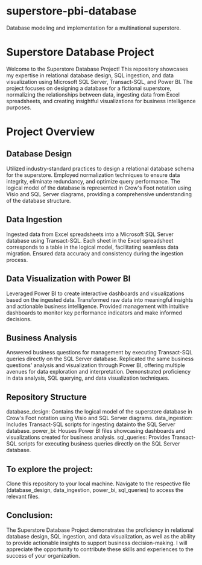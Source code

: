 # superstore-pbi-database
Database modeling and implementation for a multinational superstore.

# Superstore Database Project

Welcome to the Superstore Database Project! This repository showcases my expertise in relational database design, SQL ingestion, and data visualization using 
Microsoft SQL Server, Transact-SQL, and Power BI. The project focuses on designing a database for a fictional superstore, normalizing the relationships between data, 
ingesting data from Excel spreadsheets, and creating insightful visualizations for business intelligence purposes.

# Project Overview

## Database Design
Utilized industry-standard practices to design a relational database schema for the superstore.
Employed normalization techniques to ensure data integrity, eliminate redundancy, and optimize query performance.
The logical model of the database is represented in Crow's Foot notation using Visio and SQL Server diagrams, providing a comprehensive understanding of the 
database structure.

## Data Ingestion
Ingested data from Excel spreadsheets into a Microsoft SQL Server database using Transact-SQL.
Each sheet in the Excel spreadsheet corresponds to a table in the logical model, facilitating seamless data migration.
Ensured data accuracy and consistency during the ingestion process.

## Data Visualization with Power BI
Leveraged Power BI to create interactive dashboards and visualizations based on the ingested data.
Transformed raw data into meaningful insights and actionable business intelligence.
Provided management with intuitive dashboards to monitor key performance indicators and make informed decisions.

## Business Analysis
Answered business questions for management by executing Transact-SQL queries directly on the SQL Server database.
Replicated the same business questions' analysis and visualization through Power BI, offering multiple avenues for data exploration 
and interpretation. Demonstrated proficiency in data analysis, SQL querying, and data visualization techniques.

## Repository Structure
database_design: Contains the logical model of the superstore database in Crow's Foot notation using Visio and SQL Server diagrams.
data_ingestion: Includes Transact-SQL scripts for ingesting datainto the SQL Server database.
power_bi: Houses Power BI files showcasing dashboards and visualizations created for business analysis.
sql_queries: Provides Transact-SQL scripts for executing business queries directly on the SQL Server database.

## To explore the project:

Clone this repository to your local machine.
Navigate to the respective file (database_design, data_ingestion, power_bi, sql_queries) to access the relevant files.

## Conclusion:
The Superstore Database Project demonstrates the proficiency in relational database design, SQL ingestion, and data visualization, 
as well as the ability to provide actionable insights to support business decision-making. I will appreciate the opportunity to 
contribute these skills and experiences to the success of your organization.
